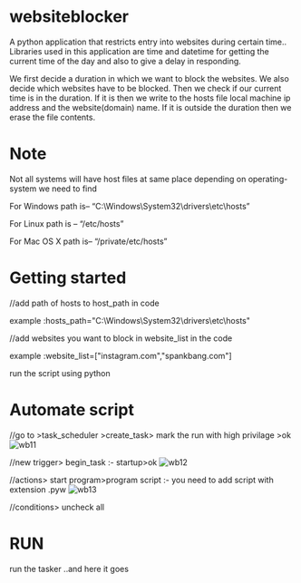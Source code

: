 # websiteblocker
A python application that restricts entry into websites during  certain time..
Libraries used in this application are time and datetime for getting the current time of the day and also to give a delay in responding.

We first decide a duration in which we want to block the websites. We also decide which websites have to be blocked. Then we check if our current time is in the duration. If it is then we write to the hosts file local machine ip address and the website(domain) name. If it is outside the duration then we erase the file contents.
# Note
Not all systems will have host files at same place depending on operating-system we need to find 

For  Windows path is– “C:\Windows\System32\drivers\etc\hosts”

For Linux path is – “/etc/hosts”

For Mac OS X path is– “/private/etc/hosts”

# Getting started
//add path of hosts  to host_path in code

example :hosts_path="C:\Windows\System32\drivers\etc\hosts"

//add websites you want to block in website_list in the code

 example :website_list=["instagram.com","spankbang.com"]
 
run the script using python

# Automate script

//go to >task_scheduler >create_task> mark the run with high privilage >ok
![wb11](https://user-images.githubusercontent.com/105792542/169060173-18954d3c-e32c-4429-82fa-5073902d13cc.png)



//new trigger> begin_task :- startup>ok
![wb12](https://user-images.githubusercontent.com/105792542/169060794-41603cc6-ea25-4ae1-96b8-72020fad3cbd.png)



//actions> start program>program script :- you need to add script with extension .pyw
![wb13](https://user-images.githubusercontent.com/105792542/169060849-cc7d0dbd-1b18-464d-a336-d2cb661088b8.png)



//conditions> uncheck all


# RUN
run the tasker ..and here it goes
